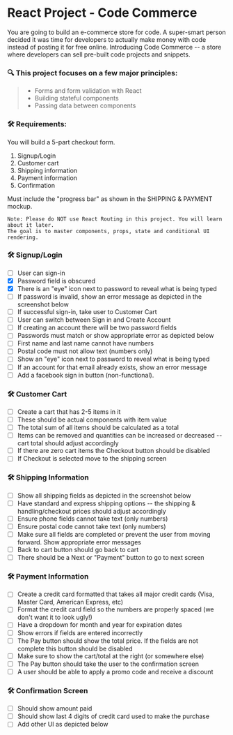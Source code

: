 # React Project - Code Commerce

You are going to build an e-commerce store for code. A super-smart person decided it was time for developers to actually make money with code instead of posting it for free online. Introducing Code Commerce -- a store where developers can sell pre-built code projects and snippets.

### 🔍 This project focuses on a few major principles:

> - Forms and form validation with React
> - Building stateful components
> - Passing data between components

### 🛠 Requirements:

You will build a 5-part checkout form.

1. Signup/Login
2. Customer cart
3. Shipping information
4. Payment information
5. Confirmation

Must include the "progress bar" as shown in the SHIPPING & PAYMENT mockup.

```
Note: Please do NOT use React Routing in this project. You will learn about it later.
The goal is to master components, props, state and conditional UI rendering.
```

### 🛠 Signup/Login

- [ ] User can sign-in
- [x] Password field is obscured
- [x] There is an "eye" icon next to password to reveal what is being typed
- [ ] If password is invalid, show an error message as depicted in the screenshot below
- [ ] If successful sign-in, take user to Customer Cart
- [ ] User can switch between Sign in and Create Account
- [ ] If creating an account there will be two password fields
- [ ] Passwords must match or show appropriate error as depicted below
- [ ] First name and last name cannot have numbers
- [ ] Postal code must not allow text (numbers only)
- [ ] Show an "eye" icon next to password to reveal what is being typed
- [ ] If an account for that email already exists, show an error message
- [ ] Add a facebook sign in button (non-functional).

### 🛠 Customer Cart

- [ ] Create a cart that has 2-5 items in it
- [ ] These should be actual components with item value
- [ ] The total sum of all items should be calculated as a total
- [ ] Items can be removed and quantities can be increased or decreased -- cart total should adjust accordingly
- [ ] If there are zero cart items the Checkout button should be disabled
- [ ] If Checkout is selected move to the shipping screen

### 🛠 Shipping Information

- [ ] Show all shipping fields as depicted in the screenshot below
- [ ] Have standard and express shipping options -- the shipping & handling/checkout prices should adjust accordingly
- [ ] Ensure phone fields cannot take text (only numbers)
- [ ] Ensure postal code cannot take text (only numbers)
- [ ] Make sure all fields are completed or prevent the user from moving forward. Show appropriate error messages
- [ ] Back to cart button should go back to cart
- [ ] There should be a Next or "Payment" button to go to next screen

### 🛠 Payment Information

- [ ] Create a credit card formatted that takes all major credit cards (Visa, Master Card, American Express, etc)
- [ ] Format the credit card field so the numbers are properly spaced (we don't want it to look ugly!)
- [ ] Have a dropdown for month and year for expiration dates
- [ ] Show errors if fields are entered incorrectly
- [ ] The Pay button should show the total price. If the fields are not complete this button should be disabled
- [ ] Make sure to show the cart/total at the right (or somewhere else)
- [ ] The Pay button should take the user to the confirmation screen
- [ ] A user should be able to apply a promo code and receive a discount

### 🛠 Confirmation Screen

- [ ] Should show amount paid
- [ ] Should show last 4 digits of credit card used to make the purchase
- [ ] Add other UI as depicted below
